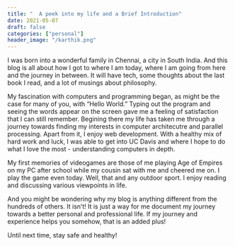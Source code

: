 ```yaml
---
title: "  A peek into my life and a Brief Introduction"
date: 2021-05-07
draft: false
categories: ["personal"]
header_image: "/karthik.png"
---
```



I was born into a wonderful family in Chennai, a city in South India. And this blog is all about how I got to where I am today, where I am going from here and the journey in between. It will have tech, some thoughts about the last book I read, and a lot of musings about philosophy.

My fascination with computers and programming began, as might be the case for many of you, with “Hello World.” Typing out the program and seeing the words appear on the screen gave me a feeling of satisfaction that I can still remember. Begining there my life has taken me through a journey towards finding my interests in computer architecutre and parallel processing. Apart from it, I enjoy web development. With a healthy mix of hard work and luck, I was able to get into UC Davis and where I hope to do what I love the most - understanding computers in depth.

My first memories of videogames are those of me playing Age of Empires on my PC after school while my cousin sat with me and cheered me on. I play the game even today. Well, that and any outdoor sport. I enjoy reading and discussing various viewpoints in life.

And you might be wondering why my blog is anything different from the hundreds of others. It isn’t! It is just a way for me document my journey towards a better personal and professional life. If my journey and experience helps you somehow, that is an added plus!

Until next time, stay safe and healthy!